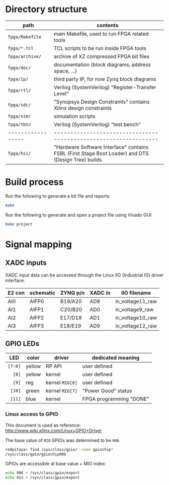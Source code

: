 # Directory structure

|  path           | contents
|-----------------|----------------------------------------------------------------
| `fpga/Makefile` | main Makefile, used to run FPGA related tools
| `fpga/*.tcl`    | TCL scripts to be run inside FPGA tools
| `fpga/archive/` | archive of XZ compressed FPGA bit files
| `fpga/doc/`     | documentation (block diagrams, address space, ...)
| `fpga/ip/`      | third party IP, for now Zynq block diagrams
| `fpga/rtl/`     | Verilog (SystemVerilog) "Register-Transfer Level"
| `fpga/sdc/`     | "Synopsys Design Constraints" contains Xilinx design constraints
| `fpga/sim/`     | simulation scripts
| `fpga/tbn/`     | Verilog (SystemVerilog) "test bench"
|-----------------|----------------------------------------------------------------
| `fpga/hsi/`     | "Hardware Software Interface" contains FSBL (First Stage Boot Loader) and DTS (Design Tree) builds

# Build process

Run the following to generate a bit file and reports:
```bash
make
```

Run the following to generate and open a project file using Vivado GUI:
```bash
make project
```

# Signal mapping

## XADC inputs

XADC input data can be accessed through the Linux IIO (Industrial IO) driver interface.

|E2 con | schematic | ZYNQ p/n | XADC in | IIO filename     |
|-------|-----------|----------|---------|------------------|
|AI0    | AIFP0     | B19/A20  | AD8     | in_voltage11_raw |
|AI1    | AIFP1     | C20/B20  | AD0     | in_voltage9_raw  |
|AI2    | AIFP2     | E17/D18  | AD1     | in_voltage10_raw |
|AI3    | AIFP3     | E18/E19  | AD9     | in_voltage12_raw |

## GPIO LEDs

| LED     | color  | driver          | dedicated meaning
|---------|--------|-----------------|----------------------------------
| `[7:0]` | yellow | RP API          | user defined
| `  [8]` | yellow | kernel          | user defined
| `  [9]` | reg    | kernel `MIO[0]` | user defined
| ` [10]` | green  | kernel `MIO[7]` | "Power Good" status
| ` [11]` | blue   | kernel | FPGA programming "DONE"

### Linux access to GPIO

This document is used as reference: http://www.wiki.xilinx.com/Linux+GPIO+Driver

The base value of `MIO` GPIOs was determined to be `906`.
```bash
redpitaya> find /sys/class/gpio/ -name gpiochip*
/sys/class/gpio/gpiochip906
```

GPIOs are accessible at base value + MIO index:
```bash
echo 906 > /sys/class/gpio/export
echo 913 > /sys/class/gpio/export
```


